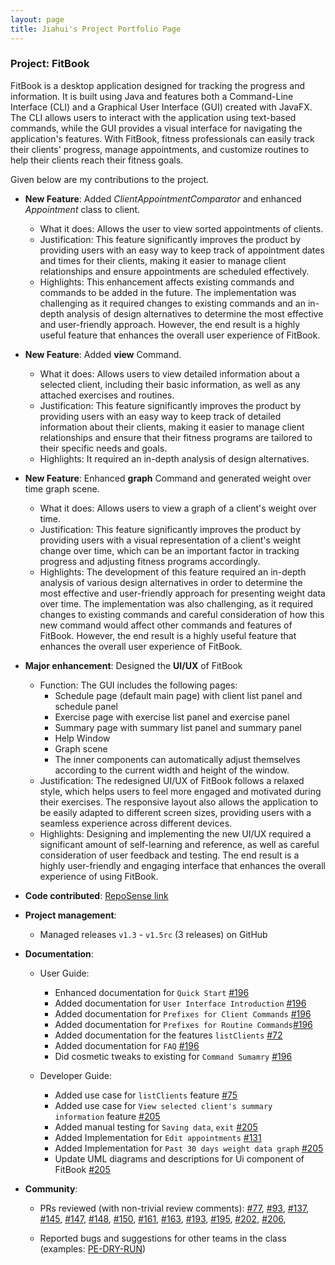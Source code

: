 ```yaml
---
layout: page
title: Jiahui's Project Portfolio Page
---
```


### Project: FitBook

FitBook is a desktop application designed for tracking the progress and information.
It is built using Java and features both a Command-Line Interface (CLI) and a 
Graphical User Interface (GUI) created with JavaFX. The CLI allows users to interact 
with the application using text-based commands, while the GUI provides a visual interface 
for navigating the application's features. With FitBook, fitness professionals can easily 
track their clients' progress, manage appointments, and customize routines to help their 
clients reach their fitness goals.

Given below are my contributions to the project.

* **New Feature**: Added *ClientAppointmentComparator* and enhanced *Appointment* class to client.
    * What it does: Allows the user to view sorted appointments of clients.
    * Justification: This feature significantly improves the product by providing users with an easy way to keep track of appointment dates and times for their clients, making it easier to manage client relationships and ensure appointments are scheduled effectively.
    * Highlights: This enhancement affects existing commands and commands to be added in the future. The implementation was challenging as it required changes to existing commands and an in-depth analysis of design alternatives to determine the most effective and user-friendly approach. However, the end result is a highly useful feature that enhances the overall user experience of FitBook.
  
* **New Feature**: Added **view** Command.
    * What it does: Allows users to view detailed information about a selected client, including their basic information, as well as any attached exercises and routines.
    * Justification: This feature significantly improves the product by providing users with an easy way to keep track of detailed information about their clients, making it easier to manage client relationships and ensure that their fitness programs are tailored to their specific needs and goals.
    * Highlights: It required an in-depth analysis of design alternatives.

* **New Feature**: Enhanced **graph** Command and generated weight over time graph scene.
    * What it does: Allows users to view a graph of a client's weight over time.
    * Justification: This feature significantly improves the product by providing users with a visual representation of a client's weight change over time, which can be an important factor in tracking progress and adjusting fitness programs accordingly.
    * Highlights: The development of this feature required an in-depth analysis of various design alternatives in order to determine the most effective and user-friendly approach for presenting weight data over time. The implementation was also challenging, as it required changes to existing commands and careful consideration of how this new command would affect other commands and features of FitBook. However, the end result is a highly useful feature that enhances the overall user experience of FitBook.

* **Major enhancement**: Designed the **UI/UX** of FitBook
    * Function: The GUI includes the following pages:
      * Schedule page (default main page) with client list panel and schedule panel
      * Exercise page with exercise list panel and exercise panel
      * Summary page with summary list panel and summary panel
      * Help Window
      * Graph scene
      * The inner components can automatically adjust themselves according to the current width and height of the window.
    * Justification: The redesigned UI/UX of FitBook follows a relaxed style, which helps users to feel more engaged and motivated during their exercises. The responsive layout also allows the application to be easily adapted to different screen sizes, providing users with a seamless experience across different devices.
    * Highlights:  Designing and implementing the new UI/UX required a significant amount of self-learning and reference, as well as careful consideration of user feedback and testing. The end result is a highly user-friendly and engaging interface that enhances the overall experience of using FitBook.

* **Code contributed**: [RepoSense link](https://nus-cs2103-ay2223s2.github.io/tp-dashboard/?search=OliviaJHL&sort=groupTitle&sortWithin=title&timeframe=commit&mergegroup=&groupSelect=groupByRepos&breakdown=true&checkedFileTypes=docs~functional-code~test-code~other&since=2023-02-17&tabOpen=true&tabType=zoom&zA=jundatan&zR=AY2223S2-CS2103T-T15-2%2Ftp%5Bmaster%5D&zACS=355.44&zS=2023-02-17&zFS=jundatan&zU=2023-04-04&zMG=false&zFTF=commit&zFGS=groupByRepos&zFR=false)

* **Project management**:
    * Managed releases `v1.3` - `v1.5rc` (3 releases) on GitHub

* **Documentation**:
    * User Guide:
      * Enhanced documentation for `Quick Start` [\#196](https://github.com/AY2223S2-CS2103T-T15-2/tp/pull/196)
      * Added documentation for `User Interface Introduction` [\#196](https://github.com/AY2223S2-CS2103T-T15-2/tp/pull/196)
      * Added documentation for `Prefixes for Client Commands` [\#196](https://github.com/AY2223S2-CS2103T-T15-2/tp/pull/196)
      * Added documentation for `Prefixes for Routine Commands`[\#196](https://github.com/AY2223S2-CS2103T-T15-2/tp/pull/196)
      * Added documentation for the features `listClients` [\#72](https://github.com/AY2223S2-CS2103T-T15-2/tp/pull/72)
      * Added documentation for `FAQ` [\#196](https://github.com/AY2223S2-CS2103T-T15-2/tp/pull/196)
      * Did cosmetic tweaks to existing for `Command Sumamry` [\#196](https://github.com/AY2223S2-CS2103T-T15-2/tp/pull/196)
      
  * Developer Guide:
      * Added use case for  `listClients` feature [\#75](https://github.com/AY2223S2-CS2103T-T15-2/tp/pull/75)
      * Added use case for  `View selected client's summary information` feature [\#205](https://github.com/AY2223S2-CS2103T-T15-2/tp/pull/205)
      * Added manual testing for `Saving data`, `exit` [\#205](https://github.com/AY2223S2-CS2103T-T15-2/tp/pull/205)
      * Added Implementation for `Edit appointments` [\#131](https://github.com/AY2223S2-CS2103T-T15-2/tp/pull/131)
      * Added Implementation for `Past 30 days weight data graph` [\#205](https://github.com/AY2223S2-CS2103T-T15-2/tp/pull/205)
      * Update UML diagrams and descriptions for Ui component of FitBook [\#205](https://github.com/AY2223S2-CS2103T-T15-2/tp/pull/205)

* **Community**:
    * PRs reviewed (with non-trivial review comments):
    [\#77](https://github.com/AY2223S2-CS2103T-T15-2/tp/pull/77),
    [\#93](https://github.com/AY2223S2-CS2103T-T15-2/tp/pull/93),
    [\#137](https://github.com/AY2223S2-CS2103T-T15-2/tp/pull/137),
    [\#145](https://github.com/AY2223S2-CS2103T-T15-2/tp/pull/145),
    [\#147](https://github.com/AY2223S2-CS2103T-T15-2/tp/pull/147),
    [\#148](https://github.com/AY2223S2-CS2103T-T15-2/tp/pull/148),
    [\#150](https://github.com/AY2223S2-CS2103T-T15-2/tp/pull/150),
    [\#161](https://github.com/AY2223S2-CS2103T-T15-2/tp/pull/161),
    [\#163](https://github.com/AY2223S2-CS2103T-T15-2/tp/pull/163),
    [\#193](https://github.com/AY2223S2-CS2103T-T15-2/tp/pull/193),
    [\#195](https://github.com/AY2223S2-CS2103T-T15-2/tp/pull/195),
    [\#202](https://github.com/AY2223S2-CS2103T-T15-2/tp/pull/202),
    [\#206](https://github.com/AY2223S2-CS2103T-T15-2/tp/pull/206),
    
    * Reported bugs and suggestions for other teams in the class (examples: [PE-DRY-RUN](https://github.com/OliviaJHL/ped))
